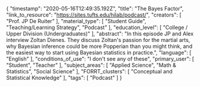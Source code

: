 {
    "timestamp": "2020-05-16T12:49:35.192Z",
    "title": "The Bayes Factor",
    "link_to_resource": "https://sites.tufts.edu/hilab/podcast/",
    "creators": [
        "Prof. JP De Ruiter"
    ],
    "material_type": [
        "Student Guide",
        "Teaching/Learning Strategy",
        "Podcast"
    ],
    "education_level": [
        "College / Upper Division (Undergraduates)"
    ],
    "abstract": "In this episode JP and Alex interview Zoltan Dienes. They discuss Zoltan's passion for the martial arts, why Bayesian inference could be more Popperian than you might think,  and the easiest way to start using Bayesian statistics in practice.",
    "language": [
        "English"
    ],
    "conditions_of_use": "I don't see any of these",
    "primary_user": [
        "Student",
        "Teacher"
    ],
    "subject_areas": [
        "Applied Science",
        "Math & Statistics",
        "Social Science"
    ],
    "FORRT_clusters": [
        "Conceptual and Statistical Knowledge"
    ],
    "tags": [
        "Podcast"
    ]
}